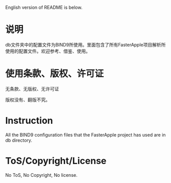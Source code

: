 English version of README is below.

说明
====
db文件夹中的配置文件为BIND9所使用。里面包含了所有FasterApple项目解析所使用的配置文件。欢迎参考、借鉴、使用。

使用条款、版权、许可证
===================
无条款、无版权、无许可证

版权没有、翻版不究。


Instruction
===========
All the BIND9 configuration files that the FasterApple project has used are in db directory.

ToS/Copyright/License
=====================
No ToS, No Copyright, No license.
